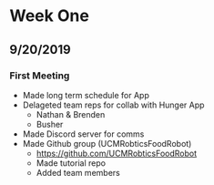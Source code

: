 # Week One
## 9/20/2019
### First Meeting

* Made long term schedule for App
* Delageted team reps for collab with Hunger App
	* Nathan & Brenden
	* Busher 
* Made Discord server for comms
* Made Github group (UCMRobticsFoodRobot)
	* https://github.com/UCMRobticsFoodRobot
	* Made tutorial repo
	* Added team members

